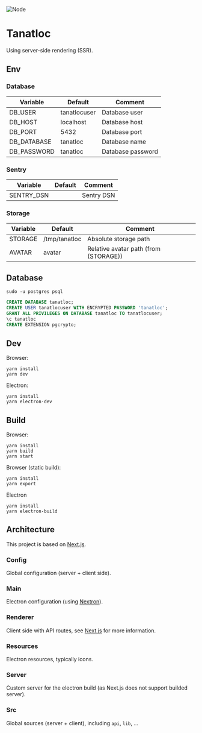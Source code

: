 ![Node](https://github.com/Airthium/tanatloc-ssr/workflows/Node/badge.svg)

# Tanatloc

Using server-side rendering (SSR).

## Env

### Database

| Variable    | Default      | Comment           |
| ----------- | ------------ | ----------------- |
| DB_USER     | tanatlocuser | Database user     |
| DB_HOST     | localhost    | Database host     |
| DB_PORT     | 5432         | Database port     |
| DB_DATABASE | tanatloc     | Database name     |
| DB_PASSWORD | tanatloc     | Database password |

### Sentry

| Variable   | Default | Comment    |
| ---------- | ------- | ---------- |
| SENTRY_DSN |         | Sentry DSN |

### Storage

| Variable | Default       | Comment                               |
| -------- | ------------- | ------------------------------------- |
| STORAGE  | /tmp/tanatloc | Absolute storage path                 |
| AVATAR   | avatar        | Relative avatar path (from (STORAGE)) |

## Database

```shell
sudo -u postgres psql
```

```sql
CREATE DATABASE tanatloc;
CREATE USER tanatlocuser WITH ENCRYPTED PASSWORD 'tanatloc';
GRANT ALL PRIVILEGES ON DATABASE tanatloc TO tanatlocuser;
\c tanatloc
CREATE EXTENSION pgcrypto;
```

## Dev

Browser:

```shell
yarn install
yarn dev
```

Electron:

```shell
yarn install
yarn electron-dev
```

## Build

Browser:

```shell
yarn install
yarn build
yarn start
```

Browser (static build):

```shell
yarn install
yarn export
```

Electron

```shell
yarn install
yarn electron-build
```

## Architecture

This project is based on [Next.js](https://github.com/vercel/next.js/).

### Config

Global configuration (server + client side).

### Main

Electron configuration (using [Nextron](https://github.com/saltyshiomix/nextron)).

### Renderer

Client side with API routes, see [Next.js](https://github.com/vercel/next.js/) for more information.

### Resources

Electron resources, typically icons.

### Server

Custom server for the electron build (as Next.js does not support builded server).

### Src

Global sources (server + client), including `api`, `lib`, ...
